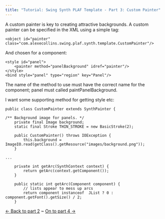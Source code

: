 ```yaml
---
title: "Tutorial: Swing Synth PLAF Template - Part 3: Custom Painter"
---
```

<p>A custom painter is key to creating attractive backgrounds. A custom painter can be specified in the XML using a simple tag:</p>

	<object id="painter" class="com.alexecollins.swing.plaf.synth.template.CustomPainter"/>

<p>And chosen for a component:</p>

	<style id="panel">
	    <painter method="panelBackground" idref="painter"/>
	</style>
	<bind style="panel" type="region" key="Panel"/>

<p>The name of the method to use must have the correct name for the component; panel must called paintPanelBackground.</p>

<p>I want some supporting method for getting style etc:</p>

	public class CustomPainter extends SynthPainter {
	
	/** Background image for panels. */
		private final Image background;
		static final Stroke THIN_STROKE = new BasicStroke(2);
		
		public CustomPainter() throws IOException {
		    this.background = ImageIO.read(getClass().getResource("images/background.png"));
		}
	
	...
	
		private int getArc(SynthContext context) {
		    return getArc(context.getComponent());
		}
		
		public static int getArc(Component component) {
		    // lists appear to mess up arcs
		    return component instanceof  JList ? 0 : component.getFont().getSize() / 2;
		}

<p><a href="/content/tutorial-swing-synth-plaf-template-part-2-style-defaults">&larr; Back to part 2</a> ~ <a href="/content/tutorial-swing-synth-plaf-template-part-4-tiling-images">On to part 4 &rarr;</a></p>
